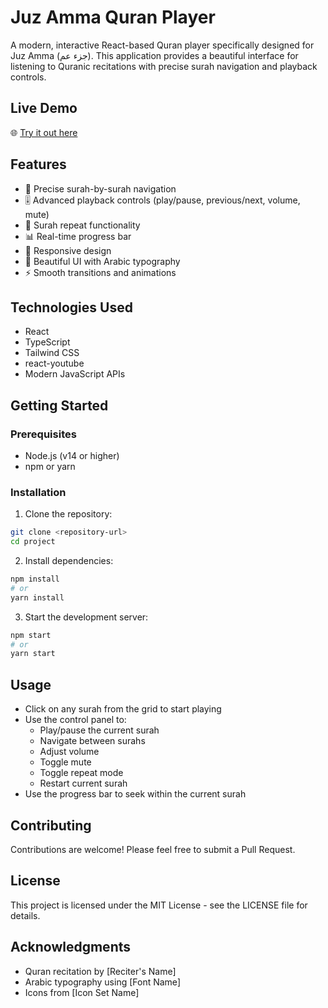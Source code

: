 # Juz Amma Quran Player

A modern, interactive React-based Quran player specifically designed for Juz Amma (جزء عم). This application provides a beautiful interface for listening to Quranic recitations with precise surah navigation and playback controls.

## Live Demo

🌐 [Try it out here](https://juz-amma-quran-player.vercel.app/)

## Features

- 🎯 Precise surah-by-surah navigation
- 🎚️ Advanced playback controls (play/pause, previous/next, volume, mute)
- 🔄 Surah repeat functionality
- 📊 Real-time progress bar
- 📱 Responsive design
- 🎨 Beautiful UI with Arabic typography
- ⚡ Smooth transitions and animations

## Technologies Used

- React
- TypeScript
- Tailwind CSS
- react-youtube
- Modern JavaScript APIs

## Getting Started

### Prerequisites

- Node.js (v14 or higher)
- npm or yarn

### Installation

1. Clone the repository:
```bash
git clone <repository-url>
cd project
```

2. Install dependencies:
```bash
npm install
# or
yarn install
```

3. Start the development server:
```bash
npm start
# or
yarn start
```

## Usage

- Click on any surah from the grid to start playing
- Use the control panel to:
  - Play/pause the current surah
  - Navigate between surahs
  - Adjust volume
  - Toggle mute
  - Toggle repeat mode
  - Restart current surah
- Use the progress bar to seek within the current surah

## Contributing

Contributions are welcome! Please feel free to submit a Pull Request.

## License

This project is licensed under the MIT License - see the LICENSE file for details.

## Acknowledgments

- Quran recitation by [Reciter's Name]
- Arabic typography using [Font Name]
- Icons from [Icon Set Name]
